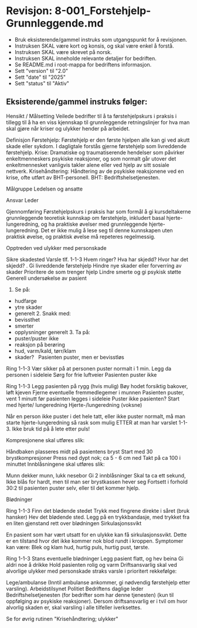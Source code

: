 # Revisjon: 8-001_Forstehjelp-Grunnleggende.md

- Bruk eksisterende/gammel instruks som utgangspunkt for å revisjonen.
- Instruksen SKAL være kort og konsis, og skal være enkel å forstå.
- Instruksen SKAL være skrevet på norsk.
- Instruksen SKAL inneholde relevante detaljer for bedriften.
- Se README.md i root-mappa for bedriftens informasjon.
- Sett "version" til "2.0"
- Sett "date" til "2025"
- Sett "status" til "Aktiv"

## Eksisterende/gammel instruks følger:

Hensikt / Målsetting
Veilede bedrifter til å ta førstehjelpskurs i praksis i tillegg til å ha en viss kjennskap til grunnleggende retningslinjer for hva man skal gjøre når kriser og ulykker hender på arbeidet.

Definisjon
Førstehjelp: Førstehjelp er den første hjelpen alle kan gi ved akutt skade eller sykdom. I dagligtale forstås gjerne førstehjelp som livreddende førstehjelp.
Krise: Dramatiske og traumatiserende hendelser som påvirker enkeltmenneskers psykiske reaksjoner, og som normalt går utover det enkeltmennesket vanligvis takler alene eller ved hjelp av sitt sosiale nettverk. Krisehåndtering: Håndtering av de psykiske reaksjonene ved en krise, ofte utført av BHT-personell.
BHT: Bedriftshelsetjenesten.

Målgruppe
Ledelsen og ansatte

Ansvar
Leder

Gjennomføring
Førstehjelpskurs i praksis har som formål å gi kursdeltakerne grunnleggende teoretisk kunnskap om førstehjelp, inkludert basal hjerte-lungeredning, og ha praktiske øvelser med grunnleggende hjerte-lungeredning. Det er ikke mulig å lese seg til denne kunnskapen uten praktisk øvelse, og praktisk øvelse må repeteres regelmessig.

Opptreden ved ulykker med personskade

Sikre skadested
Varsle tlf. 1-1-3
Hvem ringer?
Hva har skjedd?
Hvor har det skjedd? .
Gi livreddende førstehjelp
Hindre nye skader eller forverring av skader
Prioritere de som trenger hjelp
Lindre smerte og gi psykisk støtte
Generell undersøkelse av pasient

1. Se på:
- hudfarge
- ytre skader
- generelt	2. Snakk med:
- bevissthet
- smerter
- opplysninger generelt	3. Ta på:
- puster/puster ikke
- reaksjon på berøring
- hud, varm/kald, tørr/klam
- skader?
 
Pasienten puster, men er bevisstløs

Ring 1-1-3
Vær sikker på at personen puster normalt i 1 min.
Legg da personen i sideleie
Sørg for frie luftveier
Pasienten puster ikke

Ring 1-1-3
Legg pasienten på rygg (hvis mulig)
Bøy hodet forsiktig bakover, løft kjeven
Fjerne eventuelle fremmedlegemer i munnen
Pasienten puster, vent 1 minutt før pasienten legges i sideleie
Puster ikke pasienten? Start med hjerte/ lungeredning
Hjerte-/lungeredning (voksne)

Når en person ikke puster i det hele tatt, eller ikke puster normalt, må man starte hjerte-lungeredning så rask som mulig ETTER at man har varslet 1-1-3. Ikke bruk tid på å lete etter puls!

Kompresjonene skal utføres slik:

Håndbaken plasseres midt på pasientens bryst
Start med 30 brystkompresjoner
Press ned dypt nok; ca 5 - 6 cm ned
Takt på ca 100 i minuttet
Innblåsningene skal utføres slik:

Munn dekker munn, lukk nesebor
Gi 2 innblåsninger
Skal ta ca ett sekund,
Ikke blås for hardt, men til man ser brystkassen hever seg
Fortsett i forhold 30:2 til pasienten puster selv, eller til det kommer hjelp.

Blødninger

Ring 1-1-3
Finn det blødende stedet
Trykk med fingrene direkte i såret (bruk hansker)
Hev det blødende sted. Legg på en trykkbandasje, med trykket fra en liten gjenstand rett over blødningen
Sirkulasjonssvikt

En pasient som har vært utsatt for en ulykke kan få sirkulasjonssvikt. Dette er en tilstand hvor det ikke kommer nok blod rundt i kroppen. Symptomer kan være: Blek og klam hud, hurtig puls, hurtig pust, tørste.

Ring 1-1-3
Stans eventuelle blødninger
Legg pasient flatt, og hev beina
Gi aldri noe å drikke
Hold pasienten rolig og varm
Driftsansvarlig skal ved alvorlige ulykker med personskade straks varsle i prioritert rekkefølge:

Lege/ambulanse (Inntil ambulanse ankommer, gi nødvendig førstehjelp etter varsling).
Arbeidstilsynet
Politiet
Bedriftens daglige leder
Bedriftshelsetjenesten (for bedrifter som har denne tjenesten) (kun til oppfølging av psykiske reaksjoner).
Dersom driftsansvarlig er i tvil om hvor alvorlig skaden er, skal varsling i alle tilfeller iverksettes.

Se for øvrig rutinen "Krisehåndtering; ulykker"